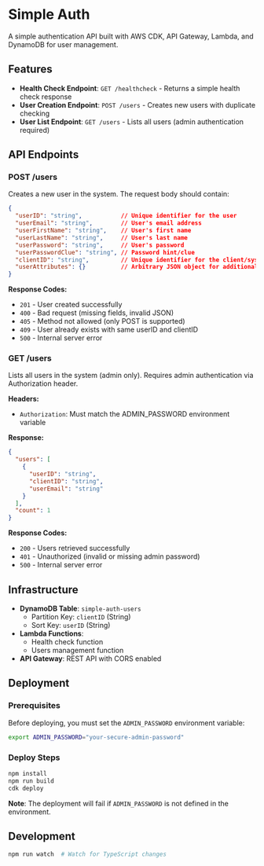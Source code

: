 # Simple Auth

A simple authentication API built with AWS CDK, API Gateway, Lambda, and DynamoDB for user management.

## Features

- **Health Check Endpoint**: `GET /healthcheck` - Returns a simple health check response
- **User Creation Endpoint**: `POST /users` - Creates new users with duplicate checking
- **User List Endpoint**: `GET /users` - Lists all users (admin authentication required)

## API Endpoints

### POST /users

Creates a new user in the system. The request body should contain:

```json
{
  "userID": "string",           // Unique identifier for the user
  "userEmail": "string",        // User's email address
  "userFirstName": "string",    // User's first name
  "userLastName": "string",     // User's last name
  "userPassword": "string",     // User's password
  "userPasswordClue": "string", // Password hint/clue
  "clientID": "string",         // Unique identifier for the client/system
  "userAttributes": {}          // Arbitrary JSON object for additional user data
}
```

**Response Codes:**
- `201` - User created successfully
- `400` - Bad request (missing fields, invalid JSON)
- `405` - Method not allowed (only POST is supported)
- `409` - User already exists with same userID and clientID
- `500` - Internal server error

### GET /users

Lists all users in the system (admin only). Requires admin authentication via Authorization header.

**Headers:**
- `Authorization`: Must match the ADMIN_PASSWORD environment variable

**Response:**
```json
{
  "users": [
    {
      "userID": "string",
      "clientID": "string", 
      "userEmail": "string"
    }
  ],
  "count": 1
}
```

**Response Codes:**
- `200` - Users retrieved successfully
- `401` - Unauthorized (invalid or missing admin password)
- `500` - Internal server error

## Infrastructure

- **DynamoDB Table**: `simple-auth-users`
  - Partition Key: `clientID` (String)
  - Sort Key: `userID` (String)
- **Lambda Functions**: 
  - Health check function
  - Users management function
- **API Gateway**: REST API with CORS enabled

## Deployment

### Prerequisites

Before deploying, you must set the `ADMIN_PASSWORD` environment variable:

```bash
export ADMIN_PASSWORD="your-secure-admin-password"
```

### Deploy Steps

```bash
npm install
npm run build
cdk deploy
```

**Note**: The deployment will fail if `ADMIN_PASSWORD` is not defined in the environment.

## Development

```bash
npm run watch  # Watch for TypeScript changes
```
